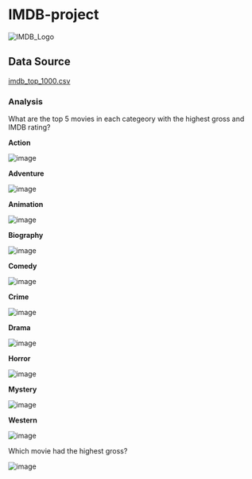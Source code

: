 # IMDB-project
![IMDB_Logo](https://github.com/anovikov4492/IMDB-project/assets/170392416/df8b3ddb-604c-42c2-a24e-5c4cde4b2f65)


## Data Source 
[imdb_top_1000.csv](https://github.com/user-attachments/files/15810762/imdb_top_1000.csv)

### Analysis


What are the top 5 movies in each categeory with the highest gross and IMDB rating?

**Action**

![image](https://github.com/anovikov4492/IMDB-project/assets/170392416/67dabfe1-2cd4-41d9-bfd9-e97c5425d2aa)

**Adventure**

![image](https://github.com/anovikov4492/IMDB-project/assets/170392416/431db2ac-f4d6-476e-9012-5c2c773cf7ca)

**Animation**

![image](https://github.com/anovikov4492/IMDB-project/assets/170392416/306332cf-e126-4cda-9088-c7e28772c4a7)


**Biography**

![image](https://github.com/anovikov4492/IMDB-project/assets/170392416/7d621878-60fe-4cea-a253-67809ff7ce77)


**Comedy**

![image](https://github.com/anovikov4492/IMDB-project/assets/170392416/0bc766dc-5161-4803-8ec7-326371361828)

**Crime**

![image](https://github.com/anovikov4492/IMDB-project/assets/170392416/f690acfb-f1b4-440c-8ada-d614c233a4d8)

**Drama**

![image](https://github.com/anovikov4492/IMDB-project/assets/170392416/c6716f04-6467-490d-966c-71714d234628)

**Horror**

![image](https://github.com/anovikov4492/IMDB-project/assets/170392416/8b30824e-4c11-4550-b596-1864146a5bf3)

**Mystery**

![image](https://github.com/anovikov4492/IMDB-project/assets/170392416/8d5a8888-a2a8-4fca-a2dc-63132e059e83)

**Western**

![image](https://github.com/anovikov4492/IMDB-project/assets/170392416/d09464e4-f512-4454-8449-884074b74e22)

Which movie had the highest gross?

![image](https://github.com/anovikov4492/IMDB-project/assets/170392416/5473191c-caef-42a2-9d79-7bf42c83b83f)













